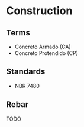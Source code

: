 # Construction

<!--
https://www.nelsonkon.com.br/casa-na-praia-brava/

https://www.arquiteturasustentavel.arq.br/curso-tecnico-em-tijolo-ecologico/?src=yt0405
-->

<!--
Junta a prumo

Croqui
-->

<!--
70cm profundidade

3,5m (altura) x 25cm (diametro) | 14/16 cm

não colocar cimento no fundo

https://www.youtube.com/watch?v=V0wXq8mSKBg

altura 1,70m gancho

https://www.youtube.com/watch?v=MWl6ePr1_co
-->

## Terms

- Concreto Armado (CA)
- Concreto Protendido (CP)

## Standards

- NBR 7480

## Rebar

TODO

<!--
Vergalhão
-->

<!--
CA25 1mm2 25Kgf
CA50 1mm2 50Kgf
CA60 1mm2 60Kgf
-->

<!--
3,4mm 1/8"
4,2mm 5/32"
5,0mm 3/16" 19,6mm2 60Kgf 1,178Kgf/mm2
6,3mm 1/4"
8,0mm 5/16"
10,0mm 3/8" 78,5mm2 50Kgf 3,925Kgf/mm2
12,5mm 1/2"
16,0mm 5/8"
20,0mm 3/4"
25,0mm 1"
-->

<!--
Estribos 3,4mm, 4,2mm e 5,0mm
-->

<!--
Motoserra

Oleo 10w30

https://www.youtube.com/watch?v=ebZJ_xxZkJg
-->
